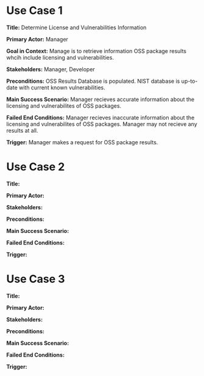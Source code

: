 # Use Case 1
**Title:** Determine License and Vulnerabilities Information

**Primary Actor:** Manager

**Goal in Context:** Manage is to retrieve information OSS package results whcih include licensing and vulnerabilities.

**Stakeholders:** Manager, Developer

**Preconditions:** OSS Results Database is populated. NIST database is up-to-date with current known vulnerabilities.

**Main Success Scenario:** Manager recieves accurate information about the licensing and vulnerabilites of OSS packages.

**Failed End Conditions:** Manager recieves inaccurate information about the licensing and vulnerabilites of OSS packages. Manager may not recieve any results at all.

**Trigger:** Manager makes a request for OSS package results.

# Use Case 2
**Title:**

**Primary Actor:**

**Stakeholders:**

**Preconditions:**

**Main Success Scenario:**

**Failed End Conditions:**

**Trigger:**

# Use Case 3
**Title:**

**Primary Actor:**

**Stakeholders:**

**Preconditions:**

**Main Success Scenario:**

**Failed End Conditions:**

**Trigger:**
